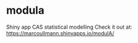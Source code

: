 # modula
Shiny app CAS statistical modelling
Check it out at: https://marcoullmann.shinyapps.io/modulA/

